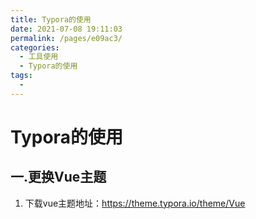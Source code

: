 ```yaml
---
title: Typora的使用
date: 2021-07-08 19:11:03
permalink: /pages/e09ac3/
categories:
  - 工具使用
  - Typora的使用
tags:
  - 
---
```

# Typora的使用

## 一.更换Vue主题

1. 下载vue主题地址：https://theme.typora.io/theme/Vue


